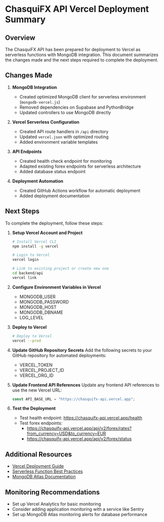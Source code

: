 # ChasquiFX API Vercel Deployment Summary

## Overview

The ChasquiFX API has been prepared for deployment to Vercel as serverless functions with MongoDB integration. This document summarizes the changes made and the next steps required to complete the deployment.

## Changes Made

1. **MongoDB Integration**

   - Created optimized MongoDB client for serverless environment (`mongodb-vercel.js`)
   - Removed dependencies on Supabase and PythonBridge
   - Updated controllers to use MongoDB directly

2. **Vercel Serverless Configuration**

   - Created API route handlers in `/api` directory
   - Updated `vercel.json` with optimized routing
   - Added environment variable templates

3. **API Endpoints**

   - Created health check endpoint for monitoring
   - Adapted existing forex endpoints for serverless architecture
   - Added database status endpoint

4. **Deployment Automation**
   - Created GitHub Actions workflow for automatic deployment
   - Added deployment documentation

## Next Steps

To complete the deployment, follow these steps:

1. **Setup Vercel Account and Project**

   ```bash
   # Install Vercel CLI
   npm install -g vercel

   # Login to Vercel
   vercel login

   # Link to existing project or create new one
   cd backend/api
   vercel link
   ```

2. **Configure Environment Variables in Vercel**

   - MONGODB_USER
   - MONGODB_PASSWORD
   - MONGODB_HOST
   - MONGODB_DBNAME
   - LOG_LEVEL

3. **Deploy to Vercel**

   ```bash
   # Deploy to Vercel
   vercel --prod
   ```

4. **Update GitHub Repository Secrets**
   Add the following secrets to your GitHub repository for automated deployments:

   - VERCEL_TOKEN
   - VERCEL_PROJECT_ID
   - VERCEL_ORG_ID

5. **Update Frontend API References**
   Update any frontend API references to use the new Vercel URL:

   ```javascript
   const API_BASE_URL = "https://chasquifx-api.vercel.app";
   ```

6. **Test the Deployment**
   - Test health endpoint: https://chasquifx-api.vercel.app/health
   - Test forex endpoints:
     - https://chasquifx-api.vercel.app/api/v2/forex/rates?from_currency=USD&to_currency=EUR
     - https://chasquifx-api.vercel.app/api/v2/forex/status

## Additional Resources

- [Vercel Deployment Guide](./vercel-deployment-guide.md)
- [Serverless Function Best Practices](https://vercel.com/docs/functions/serverless-functions/quickstart)
- [MongoDB Atlas Documentation](https://docs.atlas.mongodb.com/)

## Monitoring Recommendations

- Set up Vercel Analytics for basic monitoring
- Consider adding application monitoring with a service like Sentry
- Set up MongoDB Atlas monitoring alerts for database performance
